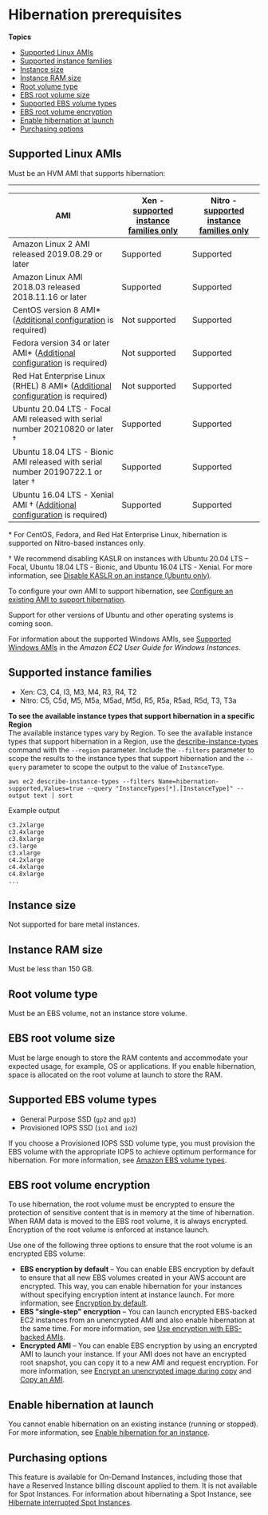 # Hibernation prerequisites<a name="hibernating-prerequisites"></a>

**Topics**
+ [Supported Linux AMIs](#hibernation-prereqs-supported-amis)
+ [Supported instance families](#hibernation-prereqs-supported-instance-families)
+ [Instance size](#hibernation-prereqs-instance-size)
+ [Instance RAM size](#instance-ram-size)
+ [Root volume type](#hibernation-prereqs-root-volume-type)
+ [EBS root volume size](#hibernation-prereqs-ebs-root-volume-size)
+ [Supported EBS volume types](#hibernation-prereqs-ebs-volume-types)
+ [EBS root volume encryption](#hibernation-prereqs-ebs-root-volume-encryption)
+ [Enable hibernation at launch](#hibernation-prereqs-enable-at-launch)
+ [Purchasing options](#hibernation-prereqs-purchasing-options)

## Supported Linux AMIs<a name="hibernation-prereqs-supported-amis"></a>

Must be an HVM AMI that supports hibernation:


****  

| AMI | Xen \- [supported instance families only](#hibsupported-instance-families) | Nitro \- [supported instance families only](#hibsupported-instance-families) | 
| --- | --- | --- | 
| Amazon Linux 2 AMI released 2019\.08\.29 or later | Supported | Supported | 
| Amazon Linux AMI 2018\.03 released 2018\.11\.16 or later | Supported | Supported | 
| CentOS version 8 AMI\* \([Additional configuration](hibernation-enabled-AMI.md#configure-centos-for-hibernation) is required\)  | Not supported | Supported | 
| Fedora version 34 or later AMI\* \([Additional configuration](hibernation-enabled-AMI.md#configure-fedora-for-hibernation) is required\)  | Not supported | Supported | 
| Red Hat Enterprise Linux \(RHEL\) 8 AMI\* \([Additional configuration](hibernation-enabled-AMI.md#configure-RHEL-for-hibernation) is required\)  | Not supported | Supported | 
|  Ubuntu 20\.04 LTS \- Focal AMI released with serial number 20210820 or later †  | Supported | Supported | 
| Ubuntu 18\.04 LTS \- Bionic AMI released with serial number 20190722\.1 or later † | Supported | Supported | 
| Ubuntu 16\.04 LTS \- Xenial AMI † \([Additional configuration](hibernation-enabled-AMI.md#configure-ubuntu1604-for-hibernation) is required\) | Supported | Supported | 

\* For CentOS, Fedora, and Red Hat Enterprise Linux, hibernation is supported on Nitro\-based instances only\. 

† We recommend disabling KASLR on instances with Ubuntu 20\.04 LTS – Focal, Ubuntu 18\.04 LTS \- Bionic, and Ubuntu 16\.04 LTS \- Xenial\. For more information, see [Disable KASLR on an instance \(Ubuntu only\)](hibernation-disable-kaslr.md)\.

To configure your own AMI to support hibernation, see [Configure an existing AMI to support hibernation](hibernation-enabled-AMI.md)\.

Support for other versions of Ubuntu and other operating systems is coming soon\.

For information about the supported Windows AMIs, see [Supported Windows AMIs](https://docs.aws.amazon.com/AWSEC2/latest/WindowsGuide/hibernating-prerequisites.html#hibernation-prereqs-supported-amis) in the *Amazon EC2 User Guide for Windows Instances*\.

## Supported instance families<a name="hibernation-prereqs-supported-instance-families"></a>
+ Xen: C3, C4, I3, M3, M4, R3, R4, T2
+ Nitro: C5, C5d, M5, M5a, M5ad, M5d, R5, R5a, R5ad, R5d, T3, T3a

**To see the available instance types that support hibernation in a specific Region**  
The available instance types vary by Region\. To see the available instance types that support hibernation in a Region, use the [describe\-instance\-types](https://docs.aws.amazon.com/cli/latest/reference/ec2/describe-instance-types.html) command with the `--region` parameter\. Include the `--filters` parameter to scope the results to the instance types that support hibernation and the `--query` parameter to scope the output to the value of `InstanceType`\.

```
aws ec2 describe-instance-types --filters Name=hibernation-supported,Values=true --query "InstanceTypes[*].[InstanceType]" --output text | sort
```

Example output

```
c3.2xlarge
c3.4xlarge
c3.8xlarge
c3.large
c3.xlarge
c4.2xlarge
c4.4xlarge
c4.8xlarge
...
```

## Instance size<a name="hibernation-prereqs-instance-size"></a>

Not supported for bare metal instances\.

## Instance RAM size<a name="instance-ram-size"></a>

Must be less than 150 GB\.

## Root volume type<a name="hibernation-prereqs-root-volume-type"></a>

Must be an EBS volume, not an instance store volume\.

## EBS root volume size<a name="hibernation-prereqs-ebs-root-volume-size"></a>

Must be large enough to store the RAM contents and accommodate your expected usage, for example, OS or applications\. If you enable hibernation, space is allocated on the root volume at launch to store the RAM\.

## Supported EBS volume types<a name="hibernation-prereqs-ebs-volume-types"></a>
+ General Purpose SSD \(`gp2` and `gp3`\)
+ Provisioned IOPS SSD \(`io1` and `io2`\)

If you choose a Provisioned IOPS SSD volume type, you must provision the EBS volume with the appropriate IOPS to achieve optimum performance for hibernation\. For more information, see [Amazon EBS volume types](ebs-volume-types.md)\.

## EBS root volume encryption<a name="hibernation-prereqs-ebs-root-volume-encryption"></a>

To use hibernation, the root volume must be encrypted to ensure the protection of sensitive content that is in memory at the time of hibernation\. When RAM data is moved to the EBS root volume, it is always encrypted\. Encryption of the root volume is enforced at instance launch\.

Use one of the following three options to ensure that the root volume is an encrypted EBS volume:
+ **EBS encryption by default** – You can enable EBS encryption by default to ensure that all new EBS volumes created in your AWS account are encrypted\. This way, you can enable hibernation for your instances without specifying encryption intent at instance launch\. For more information, see [Encryption by default](EBSEncryption.md#encryption-by-default)\.
+ **EBS "single\-step" encryption** – You can launch encrypted EBS\-backed EC2 instances from an unencrypted AMI and also enable hibernation at the same time\. For more information, see [Use encryption with EBS\-backed AMIs](AMIEncryption.md)\.
+ **Encrypted AMI** – You can enable EBS encryption by using an encrypted AMI to launch your instance\. If your AMI does not have an encrypted root snapshot, you can copy it to a new AMI and request encryption\. For more information, see [Encrypt an unencrypted image during copy](AMIEncryption.md#copy-unencrypted-to-encrypted) and [Copy an AMI](CopyingAMIs.md#ami-copy-steps)\.

## Enable hibernation at launch<a name="hibernation-prereqs-enable-at-launch"></a>

You cannot enable hibernation on an existing instance \(running or stopped\)\. For more information, see [Enable hibernation for an instance](enabling-hibernation.md)\.

## Purchasing options<a name="hibernation-prereqs-purchasing-options"></a>

This feature is available for On\-Demand Instances, including those that have a Reserved Instance billing discount applied to them\. It is not available for Spot Instances\. For information about hibernating a Spot Instance, see [Hibernate interrupted Spot Instances](hibernate-spot-instances.md)\.